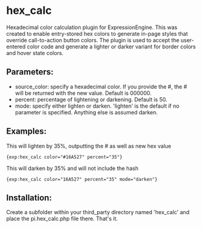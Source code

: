 hex_calc
=================

Hexadecimal color calculation plugin for ExpressionEngine. This was created to enable entry-stored hex colors to generate in-page styles that override call-to-action button colors. The plugin is used to accept the user-entered color code and generate a lighter or darker variant for border colors and hover state colors.

Parameters:
-----------

* source_color: specify a hexadecimal color. If you provide the #, the # will be returned with the new value. Default is 000000.
* percent: percentage of lightening or darkening. Default is 50.
* mode: specify either lighten or darken. 'lighten' is the default if no parameter is specified. Anything else is assumed darken.

Examples:
----------

This will lighten by 35%, outputting the # as well as new hex value

    {exp:hex_calc color="#16A527" percent="35"}

This will darken by 35% and will not include the hash

    {exp:hex_calc color="16A527" percent="35" mode="darken"}

Installation:
-------------

Create a subfolder within your third_party directory named 'hex_calc' and place the pi.hex_calc.php file there. That's it.